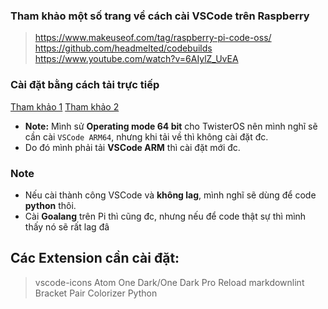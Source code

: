 ### Tham khảo một số trang về cách cài VSCode trên Raspberry
> https://www.makeuseof.com/tag/raspberry-pi-code-oss/ \
> https://github.com/headmelted/codebuilds \
> https://www.youtube.com/watch?v=6AIylZ_UvEA

### Cài đặt bằng cách tải trực tiếp
[Tham khảo 1](https://www.jimbobbennett.io/run-visual-studio-code-on-a-raspberry-pi/)
[Tham khảo 2](https://webtechie.be/post/2020-10-15-visual-studio-code-on-raspberry-pi/)
- **Note:** Mình sử **Operating mode 64 bit** cho TwisterOS nên mình nghĩ sẽ cần cài `VSCode ARM64`, nhưng khi tải về thì không cài  đặt đc.
- Do đó mình phải tải **VSCode ARM** thì cài đặt mới đc.

### Note
- Nếu cài thành công VSCode và **không lag**, mình nghĩ sẽ dùng để code **python** thôi.
- Cài **Goalang** trên Pi thì cũng đc, nhưng nếu để code thật sự thì mình thấy nó sẽ rất lag đâ

## Các Extension cần cài đặt:
> vscode-icons
> Atom One Dark/One Dark Pro
> Reload
> markdownlint
> Bracket Pair Colorizer
> Python
